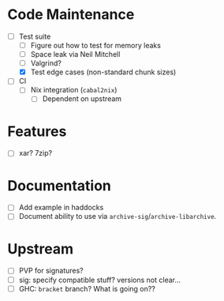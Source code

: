 # Code Maintenance
- [ ] Test suite
  - [ ] Figure out how to test for memory leaks
  - [ ] Space leak via Neil Mitchell
  - [ ] Valgrind?
  - [x] Test edge cases (non-standard chunk sizes)
- [ ] CI
  - [ ] Nix integration (`cabal2nix`)
    - [ ] Dependent on upstream
# Features
- [ ] xar? 7zip?
# Documentation
- [ ] Add example in haddocks
- [ ] Document ability to use via `archive-sig`/`archive-libarchive`.
# Upstream
- [ ] PVP for signatures?
- [ ] sig: specify compatible stuff? versions not clear...
- [ ] GHC: `bracket` branch? What is going on??
